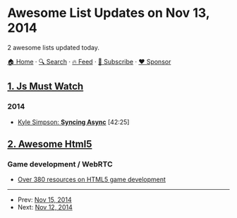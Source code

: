 # Awesome List Updates on Nov 13, 2014

2 awesome lists updated today.

[🏠 Home](/README.md) · [🔍 Search](https://www.trackawesomelist.com/search/) · [🔥 Feed](https://www.trackawesomelist.com/rss.xml) · [📮 Subscribe](https://trackawesomelist.us17.list-manage.com/subscribe?u=d2f0117aa829c83a63ec63c2f&id=36a103854c) · [❤️  Sponsor](https://github.com/sponsors/theowenyoung)



## [1. Js Must Watch](/content/bolshchikov/js-must-watch/README.md)

### 2014

*   [Kyle Simpson: **Syncing Async**](https://www.youtube.com/watch?v=-wYw0bZZ38Y) \[42:25]

## [2. Awesome Html5](/content/diegocard/awesome-html5/README.md)

### Game development / WebRTC

*   [Over 380 resources on HTML5 game development](https://html5-game-development.zeef.com/andre.antonio.schmitz)

---

- Prev: [Nov 15, 2014](/content/2014/11/15/README.md)
- Next: [Nov 12, 2014](/content/2014/11/12/README.md)